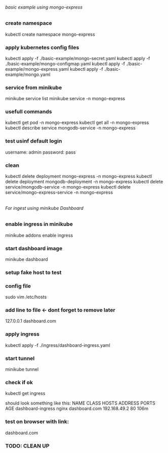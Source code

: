 ###### basic example using mongo-express

### create namespace

kubectl create namespace mongo-express

### apply kubernetes config files

kubectl apply -f ./basic-example/mongo-secret.yaml
kubectl apply -f ./basic-example/mongo-configmap.yaml
kubectl apply -f ./basic-example/mongo-express.yaml
kubectl apply -f ./basic-example/mongo.yaml

### service from minikube

minikube service list
minikube service -n mongo-express

### usefull commands

kubectl get pod -n mongo-express
kubectl get all -n mongo-express
kubectl describe service mongodb-service -n mongo-express

### test usinf default login

username: admin
password: pass

### clean

kubectl delete deployment mongo-express -n mongo-express
kubectl delete deployment mongodb-deployment -n mongo-express
kubectl delete service/mongodb-service -n mongo-express
kubectl delete service/mongo-express-service -n mongo-express

######

######

###### For ingest using minikube Dashboard

### enable ingress in minikube

minikube addons enable ingress

### start dashboard image

minikube dashboard

### setup fake host to test

### config file

sudo vim /etc/hosts

### add line to file <- dont forget to remove later

127.0.0.1 dashboard.com

### apply ingress

kubectl apply -f ./ingress/dashboard-ingress.yaml

### start tunnel

minikube tunnel

### check if ok

kubectl get ingress

should look something like this:
NAME                CLASS   HOSTS           ADDRESS        PORTS   AGE
dashboard-ingress   nginx   dashboard.com   192.168.49.2   80      106m

### test on browser with link:

dashboard.com

### TODO: CLEAN UP
